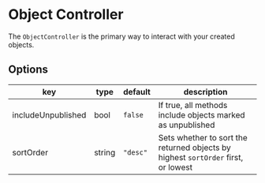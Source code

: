 # Object Controller

The `ObjectController` is the primary way to interact with your created objects.

## Options
| key                | type   | default    | description                                                                       |
|--------------------|--------|------------|-----------------------------------------------------------------------------------|
| includeUnpublished | bool   | `false`    | If true, all methods include objects marked as unpublished                        |
| sortOrder          | string | `"desc"`   | Sets whether to sort the returned objects by highest `sortOrder` first, or lowest |